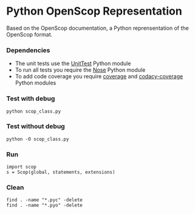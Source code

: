 Python OpenScop Representation
=============================

Based on the OpenScop documentation, a Python reprensentation of the OpenScop format.


### Dependencies

- The unit tests use the [UnitTest][1] Python module
- To run all tests you require the [Nose][2] Python module
- To add code coverage you require [coverage][3] and [codacy-coverage][4] Python modules


### Test with debug

```
python scop_class.py
```


### Test without debug

```
python -O scop_class.py
```


### Run

```
import scop
s = Scop(global, statements, extensions)
```


### Clean

```
find . -name "*.pyc" -delete
find . -name "*.pyo" -delete
```


[1]: https://docs.python.org/2/library/unittest.html
[2]: https://nose.readthedocs.io/en/latest/
[3]: https://coverage.readthedocs.io/en/coverage-4.4.2/
[4]: https://github.com/codacy/python-codacy-coverage

